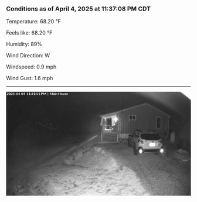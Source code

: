 ### Conditions as of April 4, 2025 at 11:37:08 PM CDT 

Temperature: 68.20 &deg;F

Feels like: 68.20 &deg;F

Humidity: 89%

Wind Direction: W

Windspeed: 0.9 mph

Wind Gust: 1.6 mph

---

<img src="./images/latest.jpeg"/>

